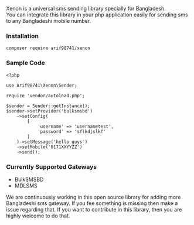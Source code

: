 Xenon is a universal sms sending library specially for Bangladesh. <br> You can integrate this library in your php application easily for sending sms to any Bangladeshi mobile number.


### Installation

```
composer require arif98741/xenon
```

### Sample Code

```
<?php

use Arif98741\Xenon\Sender;

require 'vendor/autoload.php';

$sender = Sender::getInstance();
$sender->setProvider('bulksmsbd')
    ->setConfig(
        [
            'username' => 'usernametest',
            'password' => 'sflkdjslkf'
        ]
    )->setMessage('hello guys')
    ->setMobile('0171XXYYZZ')
    ->send();
```

### Currently Supported Gateways
* BulkSMSBD
* MDLSMS

We are continuously working in this open source library for adding more Bangladeshi sms gateway. If you fee something is missing then make a issue regarding that. 
If you want to contribute in this library, then you are highly welcome to do that.
